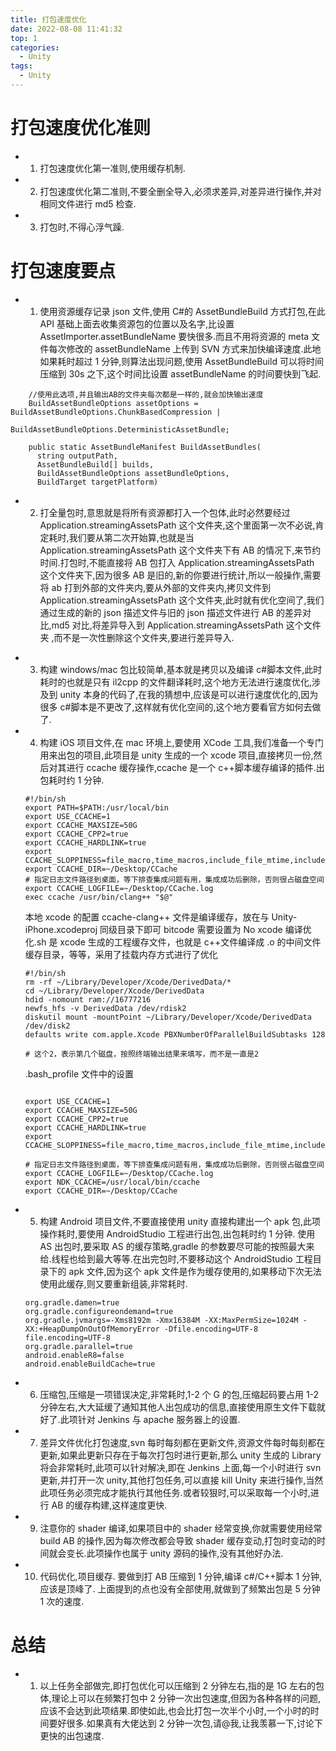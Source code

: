 ```yaml
---
title: 打包速度优化
date: 2022-08-08 11:41:32
top: 1
categories:
  - Unity
tags:
  - Unity
---
```


# 打包速度优化准则

- 1. 打包速度优化第一准则,使用缓存机制.
- 2. 打包速度优化第二准则,不要全删全导入,必须求差异,对差异进行操作,并对相同文件进行 md5 检查.
- 3. 打包时,不得心浮气躁.

# 打包速度要点

- 1. 使用资源缓存记录 json 文件,使用 C#的 AssetBundleBuild 方式打包,在此 API 基础上面去收集资源包的位置以及名字,比设置 AssetImporter.assetBundleName 要快很多.而且不用将资源的 meta 文件每次修改的 assetBundleName 上传到 SVN 方式来加快编译速度.此地如果耗时超过 1 分钟,则算法出现问题,使用 AssetBundleBuild 可以将时间压缩到 30s 之下,这个时间比设置 assetBundleName 的时间要快到飞起.

```
    //使用此选项,并且输出AB的文件夹每次都是一样的,就会加快输出速度
    BuildAssetBundleOptions assetOptions = BuildAssetBundleOptions.ChunkBasedCompression |
                                        BuildAssetBundleOptions.DeterministicAssetBundle;

    public static AssetBundleManifest BuildAssetBundles(
      string outputPath,
      AssetBundleBuild[] builds,
      BuildAssetBundleOptions assetBundleOptions,
      BuildTarget targetPlatform)
```

- 2. 打全量包时,意思就是将所有资源都打入一个包体,此时必然要经过 Application.streamingAssetsPath 这个文件夹,这个里面第一次不必说,肯定耗时,我们要从第二次开始算,也就是当 Application.streamingAssetsPath 这个文件夹下有 AB 的情况下,来节约时间.打包时,不能直接将 AB 包打入 Application.streamingAssetsPath 这个文件夹下,因为很多 AB 是旧的,新的你要进行统计,所以一般操作,需要将 ab 打到外部的文件夹内,要从外部的文件夹内,拷贝文件到 Application.streamingAssetsPath 这个文件夹,此时就有优化空间了,我们通过生成的新的 json 描述文件与旧的 json 描述文件进行 AB 的差异对比,md5 对比,将差异导入到 Application.streamingAssetsPath 这个文件夹 ,而不是一次性删除这个文件夹,要进行差异导入.

* 3. 构建 windows/mac 包比较简单,基本就是拷贝以及编译 c#脚本文件,此时耗时的也就是只有 il2cpp 的文件翻译耗时,这个地方无法进行速度优化,涉及到 unity 本身的代码了,在我的猜想中,应该是可以进行速度优化的,因为很多 c#脚本是不更改了,这样就有优化空间的,这个地方要看官方如何去做了.

* 4. 构建 iOS 项目文件,在 mac 环境上,要使用 XCode 工具,我们准备一个专门用来出包的项目,此项目是 unity 生成的一个 xcode 项目,直接拷贝一份,然后对其进行 ccache 缓存操作,ccache 是一个 c++脚本缓存编译的插件.出包耗时约 1 分钟.

  ```
  #!/bin/sh
  export PATH=$PATH:/usr/local/bin
  export USE_CCACHE=1
  export CCACHE_MAXSIZE=50G
  export CCACHE_CPP2=true
  export CCACHE_HARDLINK=true
  export CCACHE_SLOPPINESS=file_macro,time_macros,include_file_mtime,include_file_ctime,file_stat_matches
  export CCACHE_DIR=~/Desktop/CCache
  # 指定日志文件路径到桌面，等下排查集成问题有用，集成成功后删除，否则很占磁盘空间
  export CCACHE_LOGFILE=~/Desktop/CCache.log
  exec ccache /usr/bin/clang++ "$@"
  ```

  本地 xcode 的配置
  ccache-clang++ 文件是编译缓存，放在与 Unity-iPhone.xcodeproj 同级目录下即可
  bitcode 需要设置为 No
  xcode 编译优化.sh 是 xcode 生成的工程缓存文件，也就是 c++文件编译成 .o 的中间文件缓存目录，等等，采用了挂载内存方式进行了优化

  ```
  #!/bin/sh
  rm -rf ~/Library/Developer/Xcode/DerivedData/*
  cd ~/Library/Developer/Xcode/DerivedData
  hdid -nomount ram://16777216
  newfs_hfs -v DerivedData /dev/rdisk2
  diskutil mount -mountPoint ~/Library/Developer/Xcode/DerivedData /dev/disk2
  defaults write com.apple.Xcode PBXNumberOfParallelBuildSubtasks 128

  # 这个2，表示第几个磁盘，按照终端输出结果来填写，而不是一直是2
  ```

  .bash_profile 文件中的设置

  ```

  export USE_CCACHE=1
  export CCACHE_MAXSIZE=50G
  export CCACHE_CPP2=true
  export CCACHE_HARDLINK=true
  export CCACHE_SLOPPINESS=file_macro,time_macros,include_file_mtime,include_file_ctime,file_stat_matches

  # 指定日志文件路径到桌面，等下排查集成问题有用，集成成功后删除，否则很占磁盘空间
  export CCACHE_LOGFILE=~/Desktop/CCache.log
  export NDK_CCACHE=/usr/local/bin/ccache
  export CCACHE_DIR=~/Desktop/CCache
  ```

* 5. 构建 Android 项目文件,不要直接使用 unity 直接构建出一个 apk 包,此项操作耗时,要使用 AndroidStudio 工程进行出包,出包耗时约 1 分钟.
     使用 AS 出包时,要采取 AS 的缓存策略,gradle 的参数要尽可能的按照最大来给.线程也给到最大等等.在出完包时,不要移动这个 AndroidStudio 工程目录下的 apk 文件,因为这个 apk 文件是作为缓存使用的,如果移动下次无法使用此缓存,则又要重新组装,非常耗时.

  ```
  org.gradle.damen=true
  org.gradle.configureondemand=true
  org.gradle.jvmargs=-Xms8192m -Xmx16384M -XX:MaxPermSize=1024M -XX:+HeapDumpOnOutOfMemoryError -Dfile.encoding=UTF-8
  file.encoding=UTF-8
  org.gradle.parallel=true
  android.enableR8=false
  android.enableBuildCache=true
  ```

* 6. 压缩包,压缩是一项错误决定,非常耗时,1-2 个 G 的包,压缩起码要占用 1-2 分钟左右,大大延缓了通知其他人出包成功的信息,直接使用原生文件下载就好了.此项针对 Jenkins 与 apache 服务器上的设置.

* 7. 差异文件优化打包速度,svn 每时每刻都在更新文件,资源文件每时每刻都在更新,如果此更新只存在于每次打包时进行更新,那么 unity 生成的 Library 将会非常耗时,此项可以针对解决,即在 Jenkins 上面,每一个小时进行 svn 更新,并打开一次 unity,其他打包任务,可以直接 kill Unity 来进行操作,当然此项任务必须完成才能执行其他任务.或者较狠时,可以采取每一个小时,进行 AB 的缓存构建,这样速度更快.

* 9. 注意你的 shader 编译,如果项目中的 shader 经常变换,你就需要使用经常 build AB 的操作,因为每次修改都会导致 shader 缓存变动,打包时变动的时间就会变长.此项操作也属于 unity 源码的操作,没有其他好办法.

* 10. 代码优化,项目缓存. 要做到打 AB 压缩到 1 分钟,编译 c#/C++脚本 1 分钟,应该是顶峰了. 上面提到的点也没有全部使用,就做到了频繁出包是 5 分钟 1 次的速度.

# 总结

- 1. 以上任务全部做完,即打包优化可以压缩到 2 分钟左右,指的是 1G 左右的包体,理论上可以在频繁打包中 2 分钟一次出包速度,但因为各种各样的问题,应该不会达到此项结果.即使如此,也会比打包一次半个小时,一个小时的时间要好很多.如果真有大佬达到 2 分钟一次包,请@我,让我羡慕一下,讨论下更快的出包速度.
